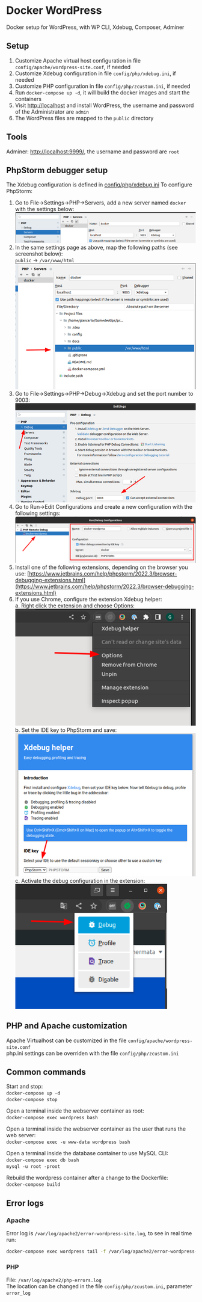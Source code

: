 # Docker WordPress
Docker setup for WordPress, with WP CLI, Xdebug, Composer, Adminer

## Setup
1. Customize Apache virtual host configuration in file `config/apache/wordpress-site.conf`, if needed  
2. Customize Xdebug configuration in file `config/php/xdebug.ini`, if needed
3. Customize PHP configuration in file `config/php/zcustom.ini`, if needed
4. Run `docker-compose up -d`, it will build the docker images and start the containers
5. Visit [http://localhost](http://localhost) and install WordPress, the username and 
password of the Administrator are `admin`
6. The WordPress files are mapped to the `public` directory

## Tools
Adminer: [http://localhost:9999/](http://localhost:9999/), the username and
password are `root`

## PhpStorm debugger setup
The Xdebug configuration is defined in [config/php/xdebug.ini](config/php/xdebug.ini)
To configure PhpStorm:
1. Go to File->Settings->PHP->Servers, add a new server named `docker` with the settings below:
![Create server](docs/images/phpstorm1.png) 
2. In the same settings page as above, map the following paths (see screenshot below):  
`public` -> `/var/www/html`  
![Map paths](docs/images/phpstorm2.png)
3. Go to File->Settings->PHP->Debug->Xdebug and set the port number to 9003:
   ![Set Xdebug port](docs/images/phpstorm3.png)
4. Go to Run->Edit Configurations and create a new configuration with the following settings:
   ![Debug configuration](docs/images/phpstorm4.png)
5. Install one of the following extensions, depending on the browser you use: 
[https://www.jetbrains.com/help/phpstorm/2022.3/browser-debugging-extensions.html](https://www.jetbrains.com/help/phpstorm/2022.3/browser-debugging-extensions.html)
6. If you use Chrome, configure the extension Xdebug helper:  
   a. Right click the extension and choose Options:  
   ![Config extension 1](docs/images/phpstorm5.png)  
   b. Set the IDE key to PhpStorm and save:   
   ![Config extension 1](docs/images/phpstorm6.png)  
   c. Activate the debug configuration in the extension:  
   ![Config extension 1](docs/images/phpstorm7.png)  

## PHP and Apache customization
Apache Virtualhost can be customized in the file `config/apache/wordpress-site.conf`  
php.ini settings can be overriden with the file `config/php/zcustom.ini`

## Common commands
Start and stop:  
`docker-compose up -d`  
`docker-compose stop`

Open a terminal inside the webserver container as root:  
`docker-compose exec wordpress bash`

Open a terminal inside the webserver container as the user that runs the web server:  
`docker-compose exec -u www-data wordpress bash`

Open a terminal inside the database container to use MySQL CLI:  
`docker-compose exec db bash`  
`mysql -u root -proot`  

Rebuild the wordpress container after a change to the Dockerfile:  
`docker-compose build`

## Error logs

### Apache

Error log is `/var/log/apache2/error-wordpress-site.log`, to see in real time run:  
```bash
docker-compose exec wordpress tail -f /var/log/apache2/error-wordpress-site.log
```

### PHP

File: `/var/log/apache2/php-errors.log`  
The location can be changed in the file `config/php/zcustom.ini`, parameter `error_log`

